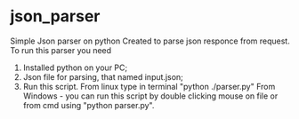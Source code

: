 # json_parser
Simple Json parser on python
Created to parse json responce from request.
To run this parser you need 
1. Installed python on your PC;
2. Json file for parsing, that named input.json;
3. Run this script.
From linux type in terminal "python ./parser.py"
From Windows - you can run this script by double clicking mouse on file or from cmd using "python parser.py".
